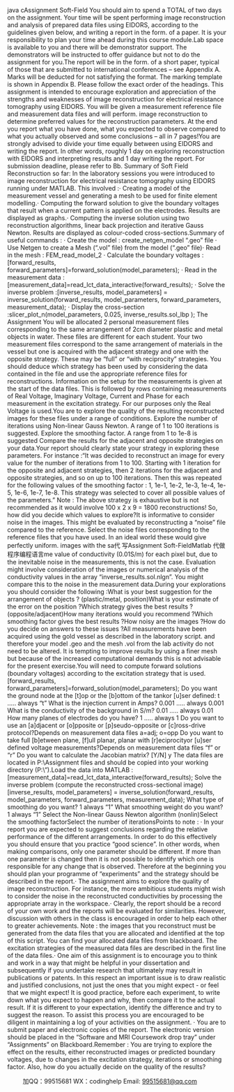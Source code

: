 java cAssignment Soft-Field You should aim to spend a TOTAL of two days on the assignment. Your time will be spent performing image reconstruction and analysis of prepared data files using EIDORS, according to the guidelines given below, and writing a report in the form. of a paper. It is your responsibility to plan your time ahead during this course module.Lab space is available to you and there will be demonstrator support. The demonstrators will be instructed to offer guidance but not to do the assignment for you.The report will be in the form. of a short paper, typical of those that are submitted to international conferences – see Appendix A. Marks will be deducted for not satisfying the format. The marking template is shown in Appendix B. Please follow the exact order of the headings. This assignment is intended to encourage exploration and appreciation of the strengths and weaknesses of image reconstruction for electrical resistance tomography using EIDORS. You will be given a measurement reference file and measurement data files and will perform. image reconstruction to determine preferred values for the reconstruction parameters. At the end you report what you have done, what you expected to observe compared to what you actually observed and some conclusions – all in 7 pages!You are strongly advised to divide your time equally between using EIDORS and writing the report. In other words, roughly 1 day on exploring reconstruction with EIDORS and interpreting results and 1 day writing the report. For submission deadline, please refer to Bb. Summary of Soft Field Reconstruction so far: In the laboratory sessions you were introduced to image reconstruction for electrical resistance tomography using EIDORS running under MATLAB. This involved :·   Creating a model of the measurement vessel and generating a mesh to be used for finite element modelling.·   Computing the forward solution to give the boundary voltages that result when a current pattern is applied on the electrodes. Results are displayed as graphs.·   Computing the inverse solution using two reconstruction algorithms, linear back projection and iterative Gauss Newton. Results are displayed as colour-coded cross-sections.Summary of    useful commands : · Create the model : create_netgen_model “.geo” file ·   Use Netgen to create a Mesh (“.vol” file) from the model (“.geo” file)·   Read in the mesh : FEM_read_model_2 · Calculate the boundary voltages :[forward_results, forward_parameters]=forward_solution(model_parameters); 
·   Read in the measurement data :
[measurement_data]=read_lct_data_interactive(forward_results); ·   Solve the inverse problem :[inverse_results, model_parameters] = inverse_solution(forward_results, model_parameters, forward_parameters, measurement_data); ·   Display the cross-section :slicer_plot_n(model_parameters, 0.025, inverse_results.sol_lbp ); The Assignment You will be allocated 2 personal measurement files corresponding to the same arrangement of 2cm diameter plastic and metal objects in water. These files are different for each student. Your two measurement files correspond to the same arrangement of materials in the vessel but one is acquired with the adjacent strategy and one with the opposite strategy. These may be “full” or “with reciprocity” strategies. You should deduce which strategy has been used by considering the data contained in the file and use the appropriate reference files for reconstructions. Information on the setup for the measurements is given at the start of the data files. This is followed by rows containing measurements of Real Voltage, Imaginary Voltage, Current and Phase for each measurement in the excitation strategy. For our purposes only the Real Voltage is used.You are to explore the quality of the resulting reconstructed images for these files under a range of conditions. Explore the number of iterations using Non-linear Gauss Newton. A range of 1 to 100 iterations is suggested. Explore the smoothing factor. A range from 1 to 1e-8 is suggested Compare the results for the adjacent and opposite strategies on your data.Your report should clearly state your strategy in exploring these parameters. For instance :“It was decided to reconstruct an image for every value for the number of iterations from 1 to 100. Starting with 1 iteration for the opposite and adjacent strategies, then 2 iterations for the adjacent and opposite strategies, and so on up to 100 iterations. Then this was repeated for the following values of the smoothing factor : 1, 1e-1, 1e-2, 1e-3, 1e-4, 1e-5, 1e-6, 1e-7, 1e-8. This strategy was selected to cover all possible values of the parameters.” Note : The above strategy is exhaustive but is not recommended as it would involve 100 x 2 x 9 = 1800 reconstructions! So, how did you decide which values to explore?It is informative to consider noise in the images. This might be evaluated by reconstructing a “noise” file compared to the reference. Select the noise files corresponding to the reference files that you have used. In an ideal world these would give perfectly uniform. images with the sa代 写Assignment Soft-FieldMatlab
代做程序编程语言me value of conductivity (0.01S/m) for each pixel but, due to the inevitable noise in the measurements, this is not the case.    Evaluation might involve consideration of the images or numerical analysis of the conductivity values in the array    “inverse_results.sol.nlgn”.    You might compare this to the noise in the measurement data.During your explorations you should consider the following :What is your best suggestion for the arrangement of objects ? (plastic/metal, position)What is your estimate of the error on the position ?Which strategy gives the best results ? (opposite/adjacent)How many iterations would you recommend ?Which smoothing factor gives the best results ?How noisy are the images ?How do you decide on answers to these issues ?All measurements have been acquired using the gold vessel as described in the laboratory script. and therefore your model .geo and the mesh .vol from the lab activity do not need to be altered. It is tempting to improve results by using a finer mesh but because of the increased computational demands this is not advisable for the present exercise.You will need to compute forward solutions (boundary voltages) according to the excitation strategy that is used.[forward_results, forward_parameters]=forward_solution(model_parameters);  Do you want the ground node at the [t]op or the [b]ottom of the tankor [u]ser defined: t       ….. always “t” What is the injection current in Amps? 0.001    ….. always 0.001 What is the conductivity of the background in S/m? 0.01  ….. always 0.01 How many planes of electrodes do you have? 1   ….. always 1 Do you want to use an [a]djacent or [o]pposite or [p]seudo-opposite or [c]ross-drive protocol?Depends on measurement data files a=adj; o=opp  Do you want to take full [b]etween plane, [f]ull planar, planar with [r]eciprocityor [u]ser defined voltage measurements?Depends on measurement data files “f” or “r”  Do you want to calculate the Jacobian matrix? [Y/N] y The data files are located in P:\Assignment files and should be copied into your working directory (P:\”).Load the data into MATLAB :[measurement_data]=read_lct_data_interactive(forward_results); Solve the inverse problem (compute the reconstructed cross-sectional image)[inverse_results, model_parameters] = inverse_solution(forward_results, model_parameters, forward_parameters, measurement_data); What type of smoothing do you want? 1 always “1” What smoothing weight do you want? 1 always “1” Select the Non-linear Gauss Newton algorithm (nonlin)Select the smoothing factorSelect the    number of iterationsPoints to note : ·   In your report you are expected to suggest conclusions regarding the relative performance of the different arrangements. In order to do this effectively you should ensure that you practice “good science”. In other words, when making comparisons, only one parameter should be different. If more than one parameter is changed then it is not possible to identify which one is responsible for any change that is observed.    Therefore at the beginning you should plan your programme of “experiments” and the strategy should be described in the report.·   The assignment aims to explore the quality of image reconstruction. For instance, the more ambitious students might wish to consider the noise in the reconstructed conductivities by processing the appropriate array in the workspace.·   Clearly, the report should be a record of your own work and the reports will be evaluated for similarities. However, discussion with others in the class is encouraged in order to help each other to greater achievements. Note : the images that you reconstruct must be generated from the data files that you are allocated and identified at the top of this script. You can find your allocated data files from blackboard. The excitation strategies of the measured data files are described in the first line of the data files.·   One aim of this assignment is to encourage you to think and work in a way that might be helpful in your dissertation and subsequently if you undertake research that ultimately may result in publications or patents. In this respect an important issue is to draw realistic and justified    conclusions, not just the ones that you might expect - or feel that we might expect! It is good practice, before each experiment, to write down what you expect to happen and why, then compare it to the actual result. If it is different to your expectation, identify the difference and try to suggest the reason. To assist this process you are encouraged to be diligent in maintaining a log of your activities on the assignment. ·   You are to submit paper and electronic copies of the report. The electronic version should be placed in the “Software and MRI Coursework drop tray” under “Assignments” on Blackboard.Remember : You are trying to explore the effect on the results, either reconstructed images or predicted boundary voltages, due to changes in the excitation strategy, iterations or smoothing factor. Also, how do you actually decide on the quality of the results?


         
加QQ：99515681  WX：codinghelp  Email: 99515681@qq.com
